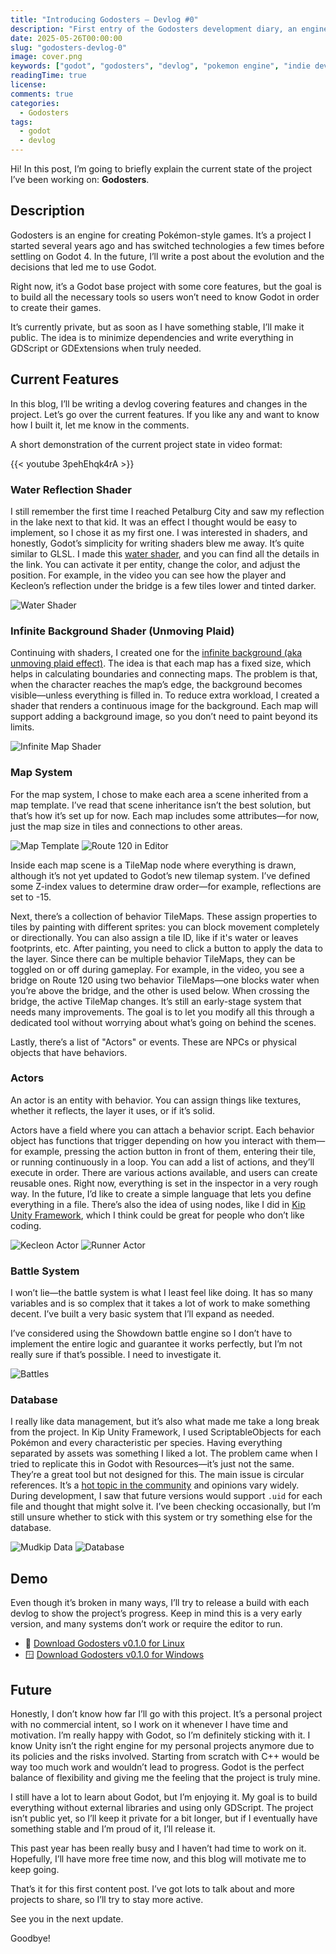 ```yaml
---
title: "Introducing Godosters – Devlog #0"
description: "First entry of the Godosters development diary, an engine for creating Pokémon-style games in Godot. In this post, I review the current state of the project, its features, and where I want to take it."
date: 2025-05-26T00:00:00
slug: "godosters-devlog-0"
image: cover.png
keywords: ["godot", "godosters", "devlog", "pokemon engine", "indie dev"]
readingTime: true
license:
comments: true
categories:
  - Godosters
tags:
  - godot
  - devlog
---
```


Hi! In this post, I’m going to briefly explain the current state of the project I’ve been working on: **Godosters**.

## Description

Godosters is an engine for creating Pokémon-style games. It’s a project I started several years ago and has switched technologies a few times before settling on Godot 4. In the future, I’ll write a post about the evolution and the decisions that led me to use Godot.

Right now, it’s a Godot base project with some core features, but the goal is to build all the necessary tools so users won’t need to know Godot in order to create their games.

It’s currently private, but as soon as I have something stable, I’ll make it public. The idea is to minimize dependencies and write everything in GDScript or GDExtensions when truly needed.

## Current Features

In this blog, I’ll be writing a devlog covering features and changes in the project. Let’s go over the current features. If you like any and want to know how I built it, let me know in the comments.

A short demonstration of the current project state in video format:

{{< youtube 3pehEhqk4rA >}}

### Water Reflection Shader

I still remember the first time I reached Petalburg City and saw my reflection in the lake next to that kid. It was an effect I thought would be easy to implement, so I chose it as my first one. I was interested in shaders, and honestly, Godot’s simplicity for writing shaders blew me away. It’s quite similar to GLSL. I made this [water shader](https://godotshaders.com/shader/sprite-water-reflection-pixel-art/), and you can find all the details in the link. You can activate it per entity, change the color, and adjust the position. For example, in the video you can see how the player and Kecleon’s reflection under the bridge is a few tiles lower and tinted darker.

![Water Shader](water-shader.gif)

### Infinite Background Shader (Unmoving Plaid)

Continuing with shaders, I created one for the [infinite background (aka unmoving plaid effect)](https://godotshaders.com/shader/infinite-sprite/). The idea is that each map has a fixed size, which helps in calculating boundaries and connecting maps. The problem is that, when the character reaches the map’s edge, the background becomes visible—unless everything is filled in. To reduce extra workload, I created a shader that renders a continuous image for the background. Each map will support adding a background image, so you don’t need to paint beyond its limits.

![Infinite Map Shader](infinite-map.gif)

### Map System

For the map system, I chose to make each area a scene inherited from a map template. I’ve read that scene inheritance isn’t the best solution, but that’s how it’s set up for now. Each map includes some attributes—for now, just the map size in tiles and connections to other areas.

![Map Template](MapTemplate.png) ![Route 120 in Editor](Route120Editor.png)

Inside each map scene is a TileMap node where everything is drawn, although it’s not yet updated to Godot’s new tilemap system. I’ve defined some Z-index values to determine draw order—for example, reflections are set to -15.

Next, there’s a collection of behavior TileMaps. These assign properties to tiles by painting with different sprites: you can block movement completely or directionally. You can also assign a tile ID, like if it's water or leaves footprints, etc. After painting, you need to click a button to apply the data to the layer. Since there can be multiple behavior TileMaps, they can be toggled on or off during gameplay. For example, in the video, you see a bridge on Route 120 using two behavior TileMaps—one blocks water when you’re above the bridge, and the other is used below. When crossing the bridge, the active TileMap changes. It’s still an early-stage system that needs many improvements. The goal is to let you modify all this through a dedicated tool without worrying about what’s going on behind the scenes.

Lastly, there’s a list of "Actors" or events. These are NPCs or physical objects that have behaviors.

### Actors

An actor is an entity with behavior. You can assign things like textures, whether it reflects, the layer it uses, or if it’s solid.

Actors have a field where you can attach a behavior script. Each behavior object has functions that trigger depending on how you interact with them—for example, pressing the action button in front of them, entering their tile, or running continuously in a loop. You can add a list of actions, and they’ll execute in order. There are various actions available, and users can create reusable ones. Right now, everything is set in the inspector in a very rough way. In the future, I’d like to create a simple language that lets you define everything in a file. There’s also the idea of using nodes, like I did in [Kip Unity Framework](https://youtu.be/_zOz2Mj4AMI?si=Zeix66XkwtTjLc9d), which I think could be great for people who don’t like coding.

![Kecleon Actor](ActorKecleon.png) ![Runner Actor](ActorRunner.png)

### Battle System

I won’t lie—the battle system is what I least feel like doing. It has so many variables and is so complex that it takes a lot of work to make something decent. I’ve built a very basic system that I’ll expand as needed.

I’ve considered using the Showdown battle engine so I don’t have to implement the entire logic and guarantee it works perfectly, but I’m not really sure if that’s possible. I need to investigate it.

![Battles](BattleSystem.png)

### Database

I really like data management, but it’s also what made me take a long break from the project. In Kip Unity Framework, I used ScriptableObjects for each Pokémon and every characteristic per species. Having everything separated by assets was something I liked a lot. The problem came when I tried to replicate this in Godot with Resources—it’s just not the same. They’re a great tool but not designed for this. The main issue is circular references. It’s a [hot topic in the community](https://github.com/godotengine/godot-proposals/issues/7363) and opinions vary widely. During development, I saw that future versions would support `.uid` for each file and thought that might solve it. I’ve been checking occasionally, but I’m still unsure whether to stick with this system or try something else for the database.

![Mudkip Data](MudkipProperties.png) ![Database](MonsterDatabase.png)

## Demo

Even though it’s broken in many ways, I’ll try to release a build with each devlog to show the project’s progress. Keep in mind this is a very early version, and many systems don’t work or require the editor to run.

- 🐧 [Download Godosters v0.1.0 for Linux](https://github.com/christt105/blog/releases/download/Godosters_v0.1.0/Godosters_v0.1.0-linux.zip)
- 🪟 [Download Godosters v0.1.0 for Windows](https://github.com/christt105/blog/releases/download/Godosters_v0.1.0/Godosters_v0.1.0-windows.zip)

## Future

Honestly, I don’t know how far I’ll go with this project. It’s a personal project with no commercial intent, so I work on it whenever I have time and motivation. I’m really happy with Godot, so I’m definitely sticking with it. I know Unity isn’t the right engine for my personal projects anymore due to its policies and the risks involved. Starting from scratch with C++ would be way too much work and wouldn’t lead to progress. Godot is the perfect balance of flexibility and giving me the feeling that the project is truly mine.

I still have a lot to learn about Godot, but I’m enjoying it. My goal is to build everything without external libraries and using only GDScript. The project isn’t public yet, so I’ll keep it private for a bit longer, but if I eventually have something stable and I’m proud of it, I’ll release it.

This past year has been really busy and I haven’t had time to work on it. Hopefully, I’ll have more free time now, and this blog will motivate me to keep going.

That’s it for this first content post. I’ve got lots to talk about and more projects to share, so I’ll try to stay more active.

See you in the next update.

Goodbye!
